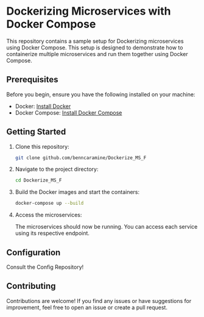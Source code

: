 
# Dockerizing Microservices with Docker Compose

This repository contains a sample setup for Dockerizing microservices using Docker Compose. This setup is designed to demonstrate how to containerize multiple microservices and run them together using Docker Compose.

## Prerequisites

Before you begin, ensure you have the following installed on your machine:

- Docker: [Install Docker](https://docs.docker.com/get-docker/)
- Docker Compose: [Install Docker Compose](https://docs.docker.com/compose/install/)

## Getting Started

1. Clone this repository:

    ```bash
    git clone github.com/benncaramine/Dockerize_MS_F
    ```

2. Navigate to the project directory:

    ```bash
    cd Dockerize_MS_F
    ```

3. Build the Docker images and start the containers:

    ```bash
    docker-compose up --build
    ```

4. Access the microservices:

    The microservices should now be running. You can access each service using its respective endpoint.


## Configuration

Consult the Config Repository!

## Contributing

Contributions are welcome! If you find any issues or have suggestions for improvement, feel free to open an issue or create a pull request.

